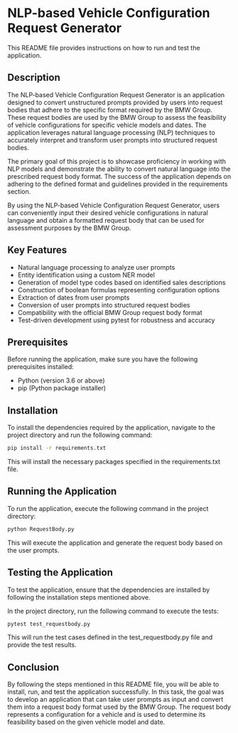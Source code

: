 
# NLP-based Vehicle Configuration Request Generator
This README file provides instructions on how to run and test the application. 

## Description
The NLP-based Vehicle Configuration Request Generator is an application designed to convert unstructured prompts provided by users into request bodies that adhere to the specific format required by the BMW Group. These request bodies are used by the BMW Group to assess the feasibility of vehicle configurations for specific vehicle models and dates. The application leverages natural language processing (NLP) techniques to accurately interpret and transform user prompts into structured request bodies.

The primary goal of this project is to showcase proficiency in working with NLP models and demonstrate the ability to convert natural language into the prescribed request body format. The success of the application depends on adhering to the defined format and guidelines provided in the requirements section.

By using the NLP-based Vehicle Configuration Request Generator, users can conveniently input their desired vehicle configurations in natural language and obtain a formatted request body that can be used for assessment purposes by the BMW Group.

## Key Features
* Natural language processing to analyze user prompts
* Entity identification using a custom NER model
* Generation of model type codes based on identified sales descriptions
* Construction of boolean formulas representing configuration options
* Extraction of dates from user prompts
* Conversion of user prompts into structured request bodies
* Compatibility with the official BMW Group request body format
* Test-driven development using pytest for robustness and accuracy

## Prerequisites
Before running the application, make sure you have the following prerequisites installed:
* Python (version 3.6 or above)
* pip (Python package installer)

## Installation
To install the dependencies required by the application, navigate to the project directory and run the following command:

```bash
pip install -r requirements.txt
```
This will install the necessary packages specified in the requirements.txt file.

## Running the Application
To run the application, execute the following command in the project directory:

```bash
python RequestBody.py
```
This will execute the application and generate the request body based on the user prompts.

## Testing the Application
To test the application, ensure that the dependencies are installed by following the installation steps mentioned above.

In the project directory, run the following command to execute the tests:

```bash
pytest test_requestbody.py
```
This will run the test cases defined in the test_requestbody.py file and provide the test results.

## Conclusion
By following the steps mentioned in this README file, you will be able to install, run, and test the application successfully.
In this task, the goal was to develop an application that can take user prompts as input and convert them into a request body format used by the BMW Group. The request body represents a configuration for a vehicle and is used to determine its feasibility based on the given vehicle model and date.